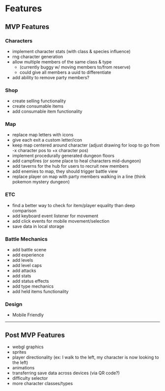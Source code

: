 # Features
## MVP Features
### Characters
- implement character stats (with class & species influence)
- rng character generation
- allow multiple members of the same class & type
  - (currently buggy w/ moving members to/from reserve)
  - could give all members a uuid to differentiate
- add ability to remove party members?

### Shop
- create selling functionality
- create consumable items
- add consumable item functionality

### Map
- replace map letters with icons
- give each exit a custom letter/icon
- keep map centered around character (adjust drawing for loop to go from -x character pos to +x character pos)
- implement procedurally generated dungeon floors
- add campfires (or some place to heal characters mid-dungeon)
- add taverns for the hub for users to recruit new members
- add enemies to map, they should trigger battle view
- replace player on map with party members walking in a line (think pokemon mystery dungeon)

### ETC
- find a better way to check for item/player equality than deep comparison
- add keyboard event listener for movement
- add click events for mobile movement/selection
- save data in local storage

### Battle Mechanics
- add battle scene
- add experience
- add levels
- add level caps
- add attacks
- add stats
- add status effects
- add type mechanics
- add held items functionality

### Design
- Mobile Friendly

---
## Post MVP Features
- webgl graphics
- sprites
- player directionality (ex: I walk to the left, my character is now looking to the left)
- animations
- transferring save data across devices (via QR code?)
- difficulty selector
- more character classes/types
